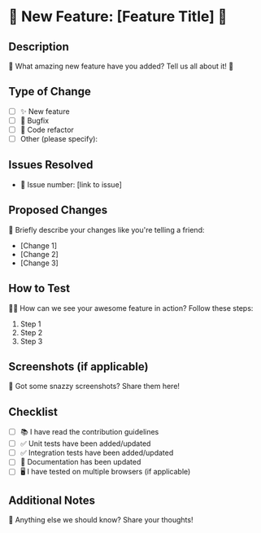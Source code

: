 # 🌟 New Feature: [Feature Title] 🌟

## Description
🎉 What amazing new feature have you added? Tell us all about it! 🎉

## Type of Change
- [ ] ✨ New feature
- [ ] 🐛 Bugfix
- [ ] 🔨 Code refactor
- [ ] Other (please specify): 

## Issues Resolved
- 🔗 Issue number: [link to issue]

## Proposed Changes
📝 Briefly describe your changes like you're telling a friend:
- [Change 1]
- [Change 2]
- [Change 3]

## How to Test
🕵️‍♀️ How can we see your awesome feature in action? Follow these steps:
1. Step 1
2. Step 2
3. Step 3

## Screenshots (if applicable)
📸 Got some snazzy screenshots? Share them here!

## Checklist
- [ ] 📚 I have read the contribution guidelines
- [ ] ✅ Unit tests have been added/updated
- [ ] ✅ Integration tests have been added/updated
- [ ] 📖 Documentation has been updated
- [ ] 🖥️ I have tested on multiple browsers (if applicable)

## Additional Notes
💬 Anything else we should know? Share your thoughts!